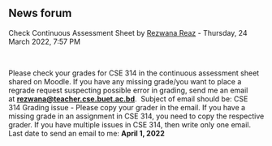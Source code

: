 <h2>News forum</h2><a href="https://moodle.cse.buet.ac.bd/user/view.php?id=1886&course=647"></a>
Check Continuous Assessment Sheet
by <a href="https://moodle.cse.buet.ac.bd/user/view.php?id=1886&course=647">Rezwana Reaz</a> - Thursday, 24 March 2022, 7:57 PM


 

Please check your grades for CSE 314 in the continuous assessment sheet shared on Moodle. If you have any missing grade/you want to place a regrade request suspecting possible error in grading, send me an email at <b>rezwana@teacher.cse.buet.ac.bd</b>. 
Subject of email should be: CSE 314 Grading issue - <your Student ID>
Please copy your grader in the email. If you have a missing grade in an assignment in CSE 314, you need to copy the respective grader. If you have multiple issues in CSE 314, then write only one email.
Last date to send an email to me: <b>April 1, 2022</b>







